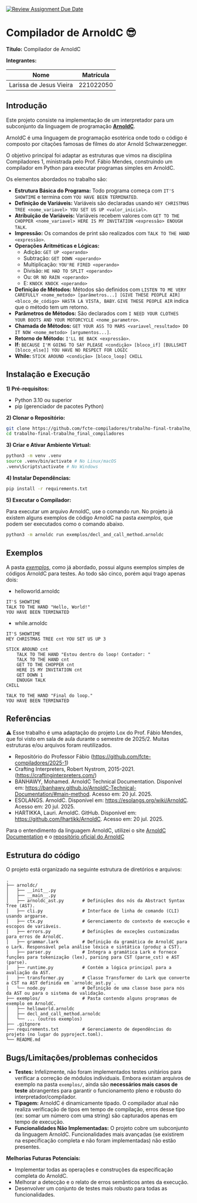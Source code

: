 [![Review Assignment Due Date](https://classroom.github.com/assets/deadline-readme-button-22041afd0340ce965d47ae6ef1cefeee28c7c493a6346c4f15d667ab976d596c.svg)](https://classroom.github.com/a/Hppw7Zh2)

# Compilador de ArnoldC 😎

**Título:** Compilador de ArnoldC

**Integrantes:**

| Nome                    | Matrícula   |
|-------------------------|-------------|
| Larissa de Jesus Vieira | 221022050   |

## Introdução
Este projeto consiste na implementação de um interpretador para um subconjunto da linguagem de programação [**ArnoldC**](https://banhawy.github.io/ArnoldC-Technical-Documentation/#main-method). 

ArnoldC é uma linguagem de programação esotérica onde todo o código é composto por citações famosas de filmes do ator Arnold Schwarzenegger.

O objetivo principal foi adaptar as estruturas que vimos na disciplina Compiladores 1, ministrada pelo Prof. Fábio Mendes, construindo um compilador em Python para executar programas simples em ArnoldC.

Os elementos abordados no trabalho são:
* **Estrutura Básica do Programa:** Todo programa começa com `IT'S SHOWTIME` e termina com `YOU HAVE BEEN TERMINATED`.
* **Definição de Variáveis:** Variáveis são declaradas usando `HEY CHRISTMAS TREE <nome_variavel> YOU SET US UP <valor_inicial>`.
* **Atribuição de Variáveis:** Variáveis recebem valores com `GET TO THE CHOPPER <nome_variavel> HERE IS MY INVITATION <expressão> ENOUGH TALK`.
* **Impressão:** Os comandos de print são realizados com `TALK TO THE HAND <expressão>`.
* **Operações Aritméticas e Lógicas:**
    * Adição: `GET UP <operando>`
    * Subtração: `GET DOWN <operando>`
    * Multiplicação: `YOU'RE FIRED <operando>`
    * Divisão: `HE HAD TO SPLIT <operando>`
    * Ou: `OR NO RAIN <operando>`
    * E: `KNOCK KNOCK <operando>`
* **Definição de Métodos:** Métodos são definidos com `LISTEN TO ME VERY CAREFULLY <nome_metodo> [parâmetros...] [GIVE THESE PEOPLE AIR] <bloco_de_código> HASTA LA VISTA, BABY`. `GIVE THESE PEOPLE AIR` indica que o método tem um retorno.
* **Parâmetros de Métodos:** São declarados com `I NEED YOUR CLOTHES YOUR BOOTS AND YOUR MOTORCYCLE <nome_parametro>`.
* **Chamada de Métodos:** `GET YOUR ASS TO MARS <variavel_resultado> DO IT NOW <nome_metodo> [argumentos...]`.
* **Retorno de Método:** `I'LL BE BACK <expressão>`.
* **If:** `BECAUSE I'M GOING TO SAY PLEASE <condição> [bloco_if] [BULLSHIT [bloco_else]] YOU HAVE NO RESPECT FOR LOGIC`
* **While:** `STICK AROUND <condição> [bloco_loop] CHILL`

## Instalação e Execução
**1) Pré-requisitos:**
* Python 3.10 ou superior
* pip (gerenciador de pacotes Python)

**2) Clonar o Repositório:**
```bash
git clone https://github.com/fcte-compiladores/trabalho-final-trabalho_final_compiladores.git
cd trabalho-final-trabalho_final_compiladores
```
**3) Criar e Ativar Ambiente Virtual:**
```bash
python3 -m venv .venv
source .venv/bin/activate # No Linux/macOS
.venv\Scripts\activate # No Windows
```
**4) Instalar Dependências:**
```bash
pip install -r requirements.txt
```
**5) Executar o Compilador:**

Para executar um arquivo ArnoldC, use o comando *run*. 
No projeto já existem alguns exemplos de código ArnoldC na pasta *exemplos*, que podem ser executados como o comando abaixo.
```bash
python3 -m arnoldc run exemplos/decl_and_call_method.arnoldc
```

## Exemplos
A pasta [*exemplos*](exemplos), como já abordado, possui alguns exemplos simples de códigos ArnoldC para testes. Ao todo são cinco, porém aqui trago apenas dois:

* helloworld.arnoldc
```
IT'S SHOWTIME
TALK TO THE HAND "Hello, World!"
YOU HAVE BEEN TERMINATED
```

* while.arnoldc
```
IT'S SHOWTIME
HEY CHRISTMAS TREE cnt YOU SET US UP 3

STICK AROUND cnt
    TALK TO THE HAND "Estou dentro do loop! Contador: "
    TALK TO THE HAND cnt
    GET TO THE CHOPPER cnt
    HERE IS MY INVITATION cnt
    GET DOWN 1
    ENOUGH TALK
CHILL

TALK TO THE HAND "Final do loop."
YOU HAVE BEEN TERMINATED
```

## Referências
⚠️ Esse trabalho é uma adaptação do projeto Lox do Prof. Fábio Mendes, que foi visto em sala de aula durante o semestre de 2025/2. Muitas estruturas e/ou arquivos foram reutilizados.

* Repositório do Professor Fábio (https://github.com/fcte-compiladores/2025-1)
* Crafting Interpreters, Robert Nystrom, 2015-2021. (https://craftinginterpreters.com/)
* BANHAWY, Mohamed. ArnoldC Technical Documentation. Disponível em: <https://banhawy.github.io/ArnoldC-Technical-Documentation/#main-method>. Acesso em: 20 jul. 2025.
* ESOLANGS. ArnoldC. Disponível em: <https://esolangs.org/wiki/ArnoldC>. Acesso em: 20 jul. 2025.
* HARTIKKA, Lauri. ArnoldC. GitHub. Disponível em: <https://github.com/lhartikk/ArnoldC>. Acesso em: 20 jul. 2025.

Para o entendimento da linguagem ArnoldC, utilizei o site [ArnoldC Documentation](https://banhawy.github.io/ArnoldC-Technical-Documentation/#main-method) e o [repositório oficial do ArnoldC](https://github.com/lhartikk/ArnoldC)

## Estrutura do código
O projeto está organizado na seguinte estrutura de diretórios e arquivos:
```
.
├── arnoldc/
│   ├── __init__.py          
│   ├── __main__.py          
│   ├── arnoldc_ast.py       # Definições dos nós da Abstract Syntax Tree (AST).
│   ├── cli.py               # Interface de linha de comando (CLI) usando argparse.
│   ├── ctx.py               # Gerenciamento do contexto de execução e escopos de variáveis.
│   ├── errors.py            # Definições de exceções customizadas para erros de ArnoldC.
│   ├── grammar.lark         # Definição da gramática de ArnoldC para o Lark. Responsável pela análise léxica e sintática (produz a CST).
│   ├── parser.py            # Integra a gramática Lark e fornece funções para tokenização (lex), parsing para CST (parse_cst) e AST (parse).
│   ├── runtime.py           # Contém a lógica principal para a avaliação da AST.
│   ├── transformer.py       # Classe Transformer do Lark que converte a CST na AST definida em `arnoldc_ast.py`.
│   └── node.py              # Definição de uma classe base para nós da AST ou para o sistema de validação.
├── exemplos/                # Pasta contendo alguns programas de exemplo em ArnoldC.
│   ├── helloworld.arnoldc
│   ├── decl_and_call_method.arnoldc
│   └── ... (outros exemplos)
├── .gitgnore               
├── requirements.txt         # Gerenciamento de dependências do projeto (no lugar do pyproject.toml).
└── README.md                 
```

## Bugs/Limitações/problemas conhecidos
* **Testes:** Infelizmente, não foram implementados testes unitários para verificar a correção de módulos individuais. Embora existam arquivos de exemplo na pasta `exemplos/`, ainda são **necessários mais casos de teste** abrangentes para garantir o funcionamento pleno e robusto do interpretador/compilador.
* **Tipagem:** ArnoldC é dinamicamente tipado. O compilador atual não realiza verificação de tipos em tempo de compilação, erros desse tipo (ex: somar um número com uma string) são capturados apenas em tempo de execução.
* **Funcionalidades Não Implementadas:** O projeto cobre um subconjunto da linguagem ArnoldC. Funcionalidades mais avançadas (se existirem na especificação completa e não foram implementadas) não estão presentes.

**Melhorias Futuras Potenciais:**

* Implementar todas as operações e construções da especificação completa do ArnoldC.
* Melhorar a detecção e o relato de erros semânticos antes da execução.
* Desenvolver um conjunto de testes mais robusto para todas as funcionalidades.
